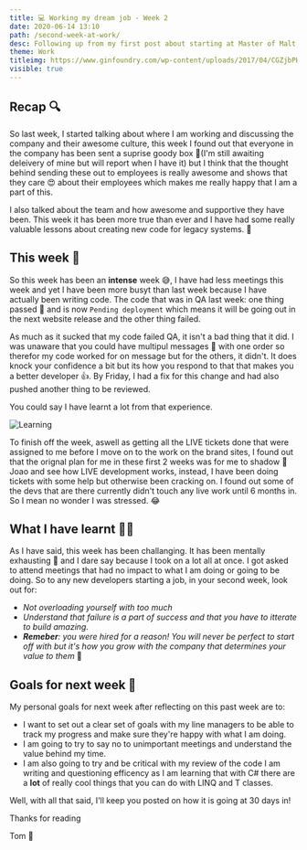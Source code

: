 ```yaml
---
title: 💻 Working my dream job - Week 2
date: 2020-06-14 13:10
path: /second-week-at-work/
desc: Following up from my first post about starting at Master of Malt, I discuss how my second week of work has been, the challanges I have faced and how I have overcome them. 
theme: Work
titleimg: https://www.ginfoundry.com/wp-content/uploads/2017/04/CGZjbPHI_400x400.jpg
visible: true
---
```


## Recap 🔍

So last week, I started talking about where I am working and discussing the company and their awesome culture, this week I found out that everyone in the company has been sent a suprise goody box 🎁(I'm still awaiting deleivery of mine but will report when I have it) but I think that the thought behind sending these out to employees is really awesome and shows that they care 😍 about their employees which makes me really happy that I am a part of this. 

I also talked about the team and how awesome and supportive they have been. This week it has been more true than ever and I have had some really valuable lessons about creating new code for legacy systems. 👴

## This week 📆

So this week has been an **intense** week 😅, I have had less meetings this week and yet I have been more busyt than last week because I have actually been writing code. The code that was in QA last week: one thing passed 🎉 and is now `Pending deployment` which means it will be going out in the next website release and the other thing failed. 

As much as it sucked that my code failed QA, it isn't a bad thing that it did. I was unaware that you could have multipul messages 💬 with one order so therefor my code worked for on message but for the others, it didn't. It does knock your confidence a bit but its how you respond to that that makes you a better developer 👍. By Friday, I had a fix for this change and had also pushed another thing to be reviewed.  

You could say I have learnt a lot from that experience. 

![Learning](https://media3.giphy.com/media/3orifhln1wZJ7lTbyw/giphy.gif?cid=ecf05e47f275ed31582dc928ca6cc9d8a943a02d8ce7bd32&rid=giphy.gif)

To finish off the week, aswell as getting all the LIVE tickets done that were assigned to me before I move on to the work on the brand sites, I found out that the orignal plan for me in these first 2 weeks was for me to shadow 👻 Joao and see how LIVE development works, instead, I have been doing tickets with some help but otherwise been cracking on. I found out some of the devs that are there currently didn't touch any live work until 6 months in. So I mean no wonder I was stressed. 😂

## What I have learnt 👨‍🏫

As I have said, this week has been challanging. It has been mentally exhausting 🥱 and I dare say because I took on a lot all at once. I got asked to attend meetings that had no impact to what I am doing or going to be doing. So to any new developers starting a job, in your second week, look out for: 

- *Not overloading yourself with too much*
- *Understand that failure is a part of success and that you have to itterate to build amazing.*
- _**Remeber**: you were hired for a reason! You will never be perfect to start off with but it's how you grow with the company that determines your value to them_ 💎


## Goals for next week 🥅

My personal goals for next week after reflecting on this past week are to: 

* I want to set out a clear set of goals with my line managers to be able to track my progress and make sure they're happy with what I am doing. 
* I am going to try to say no to unimportant meetings and understand the value behind my time. 
* I am also going to try and be critical with my review of the code I am writing and questioning efficency as I am learning that with C# there are a **lot** of really cool things that you can do with LINQ and T classes. 

Well, with all that said, I'll keep you posted on how it is going at 30 days in!

Thanks for reading

Tom 🎉